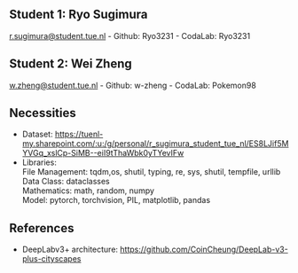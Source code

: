 ## Student 1: Ryo Sugimura
r.sugimura@student.tue.nl - Github: Ryo3231 - CodaLab: Ryo3231
## Student 2: Wei Zheng
w.zheng@student.tue.nl - Github: w-zheng - CodaLab: Pokemon98

## Necessities
- Dataset:
https://tuenl-my.sharepoint.com/:u:/g/personal/r_sugimura_student_tue_nl/ES8LJif5MYVGq_xslCp-SiMB--eiI9tThaWbk0yTYevIFw
- Libraries:<br />
File Management: tqdm,os, shutil, typing, re, sys, shutil, tempfile, urllib<br />
Data Class: dataclasses<br />
Mathematics: math, random, numpy<br />
Model: pytorch, torchvision, PIL, matplotlib, pandas

## References
- DeepLabv3+ architecture:
https://github.com/CoinCheung/DeepLab-v3-plus-cityscapes
